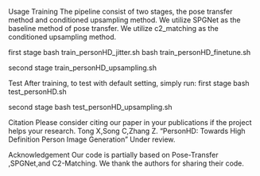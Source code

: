 Usage
Training
The pipeline consist of two stages, the pose transfer method and conditioned upsampling method. We utilize SPGNet as the baseline method of pose transfer.  We utilize c2_matching as the conditioned upsampling method. 

first stage
bash train_personHD_jitter.sh
bash train_personHD_finetune.sh

second stage
train_personHD_upsampling.sh


Test
After training, to test with default setting, simply run:
first stage
bash test_personHD.sh

second stage
bash test_personHD_upsampling.sh




Citation
Please consider citing our paper in your publications if the project helps your research.
Tong X,Song C,Zhang Z. “PersonHD: Towards High Definition Person Image Generation” Under review.

Acknowledgement
Our code is partially based on Pose-Transfer
,SPGNet,and C2-Matching. We thank the authors for sharing their code.
